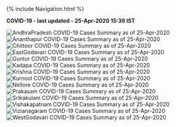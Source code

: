 {% include Navigation.html %}


**COVID-19 - last updated - 25-Apr-2020 15:39 IST**

<img src="https://deepuhub.github.io/images/COVID-19/2020425/AndhraPradesh_2020425.jpg" alt="AndhraPradesh COVID-19 Cases Summary as of 25-Apr-2020">
 <br>
<img src="https://deepuhub.github.io/images/COVID-19/2020425/Ananthapur_2020425.jpg" alt="Ananthapur COVID-19 Cases Summary as of 25-Apr-2020">
 <br>
<img src="https://deepuhub.github.io/images/COVID-19/2020425/Chittoor_2020425.jpg" alt="Chittoor COVID-19 Cases Summary as of 25-Apr-2020">
 <br>
<img src="https://deepuhub.github.io/images/COVID-19/2020425/EastGodavari_2020425.jpg" alt="EastGodavari COVID-19 Cases Summary as of 25-Apr-2020">
 <br>
<img src="https://deepuhub.github.io/images/COVID-19/2020425/Guntur_2020425.jpg" alt="Guntur COVID-19 Cases Summary as of 25-Apr-2020">
 <br>
<img src="https://deepuhub.github.io/images/COVID-19/2020425/Kadapa_2020425.jpg" alt="Kadapa COVID-19 Cases Summary as of 25-Apr-2020">
 <br>
<img src="https://deepuhub.github.io/images/COVID-19/2020425/Krishna_2020425.jpg" alt="Krishna COVID-19 Cases Summary as of 25-Apr-2020">
 <br>
<img src="https://deepuhub.github.io/images/COVID-19/2020425/Kurnool_2020425.jpg" alt="Kurnool COVID-19 Cases Summary as of 25-Apr-2020">
 <br>
<img src="https://deepuhub.github.io/images/COVID-19/2020425/Nellore_2020425.jpg" alt="Nellore COVID-19 Cases Summary as of 25-Apr-2020">
 <br>
<img src="https://deepuhub.github.io/images/COVID-19/2020425/Prakasam_2020425.jpg" alt="Prakasam COVID-19 Cases Summary as of 25-Apr-2020">
 <br>
<img src="https://deepuhub.github.io/images/COVID-19/2020425/Srikakulam_2020425.jpg" alt="Srikakulam COVID-19 Cases Summary as of 25-Apr-2020">
 <br>
<img src="https://deepuhub.github.io/images/COVID-19/2020425/Vishakapatnam_2020425.jpg" alt="Vishakapatnam COVID-19 Cases Summary as of 25-Apr-2020">
 <br>
<img src="https://deepuhub.github.io/images/COVID-19/2020425/Vizianagaram_2020425.jpg" alt="Vizianagaram COVID-19 Cases Summary as of 25-Apr-2020">
 <br>
<img src="https://deepuhub.github.io/images/COVID-19/2020425/WestGodavari_2020425.jpg" alt="WestGodavari COVID-19 Cases Summary as of 25-Apr-2020">
 <br>
